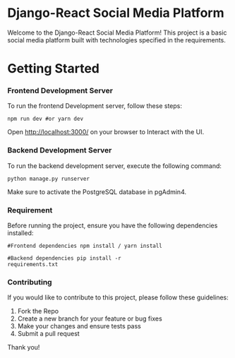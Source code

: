 # Django-React Social Media Platform

<p>
Welcome to the Django-React Social Media Platform! This project is a basic social media platform built with technologies specified in the requirements.
</p>

<h1>Getting Started</h1>

<h3>Frontend Development Server</h3>
<p>To run the frontend Development server, follow these steps:
</p>

<code>npm run dev
    #or
    yarn dev</code>
<p>
    Open <a href="http://localhost:3000/">http://localhost:3000/</a> on your browser to Interact with the UI.
</p>

<h3>Backend Development Server</h3>
<p>
To run the backend development server, execute the following command:</p>

<code>python manage.py runserver</code>

<p>
Make sure to activate the PostgreSQL database in pgAdmin4.
</p>

<h3>Requirement</h3>
Before running the project, ensure you have the following dependencies installed:

<code>#Frontend dependencies
npm install / yarn install</code>

<code>#Backend dependencies
pip install -r requirements.txt</code>

<h3>Contributing</h3>
<p>If you would like to contribute to this project, please follow these guidelines:
<ol>
    <li>Fork the Repo
    <li>Create a new branch for your feature or bug fixes
    <li>Make your changes and ensure tests pass
    <li>Submit a pull request
</ol>
Thank you!
</p>